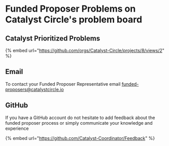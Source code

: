 # Funded Proposer Problems on Catalyst Circle's problem board

## Catalyst Prioritized Problems&#x20;

{% embed url="https://github.com/orgs/Catalyst-Circle/projects/8/views/2" %}

## Email

To contact your Funded Proposer Representative email [funded-proposers@catalystcircle.io](mailto:funded-proposers@catalystcircle.io)

## GitHub

If you have a GitHub account do not hesitate to add feedback about the funded proposer process or simply communicate your knowledge and experience

{% embed url="https://github.com/Catalyst-Coordinator/Feedback" %}

###
